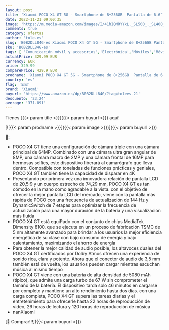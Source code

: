 ```yaml
---
layout: post
title: 'Xiaomi POCO X4 GT 5G - Smartphone de 8+256GB  Pantalla de 6.6” 144Hz DynamicSwitch  MediaTek Dimensity 8100  Triple Cámara de 64MP  5080mAh  Silver  Versión ES  3 años garantía  con Alexa manos libres'
date: 2022-11-21 09:00:35
image: 'https://m.media-amazon.com/images/I/41hIQMRYYxL._SL500_._SL400_.jpg'
comments: true
category: ofertas
author: 'tole.es'
slug: 'B0B2DLL84G-es Xiaomi POCO X4 GT 5G - Smartphone de 8+256GB Pantalla de...'
sku: 'B0B2DLL84G-es'
tags: [ 'Comunicación móvil y accesorios','Electrónica','Móviles','Móviles y smartphones libres','alexa','xiaomi','🇪🇸', ]
actualPrice: 329.99 EUR
currency: EUR
price: 329.99
comparePrice: 429.9 EUR
prodname: 'Xiaomi POCO X4 GT 5G - Smartphone de 8+256GB  Pantalla de 6.6” 144Hz DynamicSwitch  MediaTek Dimensity 8100  Triple Cámara de 64MP  5080mAh  Silver  Versión ES  3 años garantía  con Alexa manos libres'
country: 'es'
flag: '🇪🇸'
brand: 'Xiaomi'
buyurl: 'https://www.amazon.es/dp/B0B2DLL84G/?tag=tolees-21'
descuento: '23.24'
average: '371.891'
---
```


Tienes [{{< param title >}}]({{< param buyurl >}}) aqui!

[![{{< param prodname >}}]({{< param image >}})]({{< param buyurl >}})

🔎:

- POCO X4 GT tiene una configuración de cámara triple con una cámara principal de 64MP. Combinado con una cámara ultra gran angular de 8MP, una cámara macro de 2MP y una cámara frontal de 16MP para hermosas selfies, este dispositivo liberará al camarógrafo que lleva dentro. Compatible con toneladas de funciones prácticas y geniales, POCO X4 GT también tiene la capacidad de disparar en 4K
- Presentando por primera vez una innovadora relación de pantalla LCD de 20,5:9 y un cuerpo estrecho de 74,29 mm, POCO X4 GT es tan cómodo en la mano como agradable a la vista. con el objetivo de ofrecer la mejor pantalla LCD del mercado, viene con la pantalla más rápida de POCO con una frecuencia de actualización de 144 Hz y DynamicSwitch de 7 etapas para optimizar la frecuencia de actualización para una mayor duración de la batería y una visualización más fluida
- POCO X4 GT está equiPado con el conjunto de chips MediaTek Dimensity 8100, que se ejecuta en un proceso de fabricación TSMC de 5 nm altamente avanzado para brindar a los usuarios la mejor eficiencia energética de su clase con bajo consumo de energía y bajo calentamiento, maximizando el ahorro de energía
- Para obtener la mejor calidad de audio posible, los altavoces duales del POCO X4 GT certificados por Dolby Atmos ofrecen una experiencia de sonido rica, clara y potente. Ahora que el conector de audio de 3,5 mm también está de vuelta, los usuarios pueden cargar mientras escuchan música al mismo tiempo
- POCO X4 GT viene con una batería de alta densidad de 5080 mAh (típico), que admite una carga turbo de 67 W sin comprometer el tamaño de la batería. El dispositivo tarda solo 46 minutos en cargarse por completo y mantiene un alto rendimiento hasta dos días. con una carga completa, POCO X4 GT supera las tareas diarias y el entretenimiento para ofrecerle hasta 22 horas de reproducción de video, 26 horas de lectura y 120 horas de reproducción de música
- nanXiaomi

[🛒 Comprar!!!]({{< param buyurl >}})
